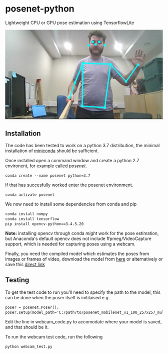 # posenet-python
Lightweight CPU or GPU pose estimation using TensorflowLite

<p align="center">
<img src='example.jpg'>
</p>

## Installation

The code has been tested to work on a python 3.7 distribution, the minimal installation of [miniconda](https://docs.conda.io/en/latest/miniconda.html) should be sufficient.

Once installed open a command window and create a python 2.7 environent, for example called _posenet_.
```
conda create --name posenet python=3.7
```

If that has succesfully worked enter the posenet environment.
```
conda activate posenet
```

We now need to install some dependencies from conda and pip
``` 
conda install numpy
conda install tensorflow
pip install opencv-python==3.4.5.20
```
**Note:** installing opencv through conda _might_ work for the pose estimation, but Anaconda's default opencv does not include ffpmeg/VideoCapture support, which is needed for capturing poses using a webcam. 

Finally, you need the compiled model which estimates the poses from images or frames of video, download the model from [here](https://www.tensorflow.org/lite/models/pose_estimation/overview) or alternatively or save this [direct link](https://storage.googleapis.com/download.tensorflow.org/models/tflite/posenet_mobilenet_v1_100_257x257_multi_kpt_stripped.tflite) 


## Testing

To get the test code to run you'll need to specify the path to the model, this can be done when the poser itself is initilaised e.g.

```
poser = posenet.Poser();
poser.setup(model_path='C:/path/to/posenet_mobilenet_v1_100_257x257_multi_kpt_stripped.tflite');
```

Edit the line in webcam_code.py to accomodate where your model is saved, and that should be it.

To run the webcam test code, run the following

```
python webcam_test.py
```
